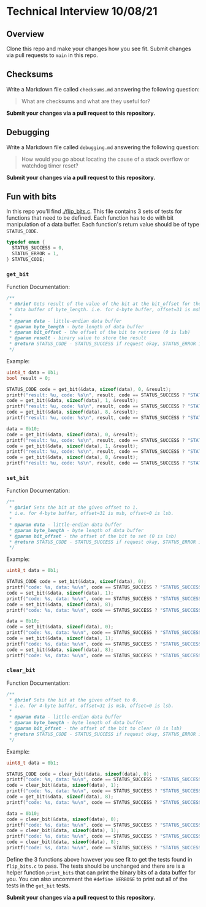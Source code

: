 # Technical Interview 10/08/21

## Overview

Clone this repo and make your changes how you see fit. Submit changes via pull requests to `main` in this repo.

## Checksums

Write a Markdown file called `checksums.md` answering the following question:

> What are checksums and what are they useful for?

__Submit your changes via a pull request to this repository.__

## Debugging

Write a Markdown file called `debugging.md` answering the following question:

> How would you go about locating the cause of a stack overflow or watchdog timer reset?

__Submit your changes via a pull request to this repository.__

## Fun with bits

In this repo you'll find [./flip_bits.c](./flip_bits.c). This file contains 3 sets of tests for functions that need to be defined. Each function has to do with bit manipulation of a data buffer. Each function's return value should be of type `STATUS_CODE`.

```c
typedef enum {
  STATUS_SUCCESS = 0,
  STATUS_ERROR = 1,
} STATUS_CODE;
```

### `get_bit`

Function Documentation:

```c
/**
 * @brief Gets result of the value of the bit at the bit_offset for the given
 * data buffer of byte_length. i.e. for 4-byte buffer, offset=31 is msb, offset=0 is lsb.
 * 
 * @param data - little-endian data buffer
 * @param byte_length - byte length of data buffer
 * @param bit_offset - the offset of the bit to retrieve (0 is lsb)
 * @param result - binary value to store the result
 * @return STATUS_CODE - STATUS_SUCCESS if request okay, STATUS_ERROR if out of bounds request
 */
```

Example:

```c
uint8_t data = 0b1;
bool result = 0;

STATUS_CODE code = get_bit(&data, sizeof(data), 0, &result);
printf("result: %u, code: %s\n", result, code == STATUS_SUCCESS ? "STATUS_SUCCESS" : "STATUS_ERROR"); // result=1, code == STATUS_SUCCESS
code = get_bit(&data, sizeof(data), 1, &result);
printf("result: %u, code: %s\n", result, code == STATUS_SUCCESS ? "STATUS_SUCCESS" : "STATUS_ERROR"); // result=0, code == STATUS_SUCCESS
code = get_bit(&data, sizeof(data), 8, &result);
printf("result: %u, code: %s\n", result, code == STATUS_SUCCESS ? "STATUS_SUCCESS" : "STATUS_ERROR"); // result=0 (unchanged), code == STATUS_ERROR

data = 0b10;
code = get_bit(&data, sizeof(data), 0, &result);
printf("result: %u, code: %s\n", result, code == STATUS_SUCCESS ? "STATUS_SUCCESS" : "STATUS_ERROR"); // result=0, code == STATUS_SUCCESS
code = get_bit(&data, sizeof(data), 1, &result);
printf("result: %u, code: %s\n", result, code == STATUS_SUCCESS ? "STATUS_SUCCESS" : "STATUS_ERROR"); // result=1, code == STATUS_SUCCESS
code = get_bit(&data, sizeof(data), 8, &result);
printf("result: %u, code: %s\n", result, code == STATUS_SUCCESS ? "STATUS_SUCCESS" : "STATUS_ERROR"); // result=1 (unchanged), code == STATUS_ERROR
```

### `set_bit`

Function Documentation:

```c
/**
 * @brief Sets the bit at the given offset to 1.
 * i.e. for 4-byte buffer, offset=31 is msb, offset=0 is lsb.
 * 
 * @param data - little-endian data buffer
 * @param byte_length - byte length of data buffer
 * @param bit_offset - the offset of the bit to set (0 is lsb)
 * @return STATUS_CODE - STATUS_SUCCESS if request okay, STATUS_ERROR if out of bounds request
 */
```

Example:

```c
uint8_t data = 0b1;

STATUS_CODE code = set_bit(&data, sizeof(data), 0);
printf("code: %s, data: %u\n", code == STATUS_SUCCESS ? "STATUS_SUCCESS" : "STATUS_ERROR", data); // code == STATUS_SUCCESS, data=1
code = set_bit(&data, sizeof(data), 1);
printf("code: %s, data: %u\n", code == STATUS_SUCCESS ? "STATUS_SUCCESS" : "STATUS_ERROR", data); // code == STATUS_SUCCESS, data=3
code = set_bit(&data, sizeof(data), 8);
printf("code: %s, data: %u\n", code == STATUS_SUCCESS ? "STATUS_SUCCESS" : "STATUS_ERROR", data); // code == STATUS_ERROR, data=3 (unchanged)

data = 0b10;
code = set_bit(&data, sizeof(data), 0);
printf("code: %s, data: %u\n", code == STATUS_SUCCESS ? "STATUS_SUCCESS" : "STATUS_ERROR", data); // code == STATUS_SUCCESS, data=3
code = set_bit(&data, sizeof(data), 1);
printf("code: %s, data: %u\n", code == STATUS_SUCCESS ? "STATUS_SUCCESS" : "STATUS_ERROR", data); // code == STATUS_SUCCESS, data=3
code = set_bit(&data, sizeof(data), 8);
printf("code: %s, data: %u\n", code == STATUS_SUCCESS ? "STATUS_SUCCESS" : "STATUS_ERROR", data); // code == STATUS_ERROR, data=3 (unchanged)
```

### `clear_bit`

Function Documentation:

```c
/**
 * @brief Sets the bit at the given offset to 0.
 * i.e. for 4-byte buffer, offset=31 is msb, offset=0 is lsb.
 * 
 * @param data - little-endian data buffer
 * @param byte_length - byte length of data buffer
 * @param bit_offset - the offset of the bit to clear (0 is lsb)
 * @return STATUS_CODE - STATUS_SUCCESS if request okay, STATUS_ERROR if out of bounds request
 */
```

Example:

```c
uint8_t data = 0b1;

STATUS_CODE code = clear_bit(&data, sizeof(data), 0);
printf("code: %s, data: %u\n", code == STATUS_SUCCESS ? "STATUS_SUCCESS" : "STATUS_ERROR", data); // code == STATUS_SUCCESS, data=0
code = clear_bit(&data, sizeof(data), 1);
printf("code: %s, data: %u\n", code == STATUS_SUCCESS ? "STATUS_SUCCESS" : "STATUS_ERROR", data); // code == STATUS_SUCCESS, data=0
code = get_bit(&data, sizeof(data), 8);
printf("code: %s, data: %u\n", code == STATUS_SUCCESS ? "STATUS_SUCCESS" : "STATUS_ERROR", data); // code == STATUS_ERROR, data=0 (unchanged)

data = 0b10;
code = clear_bit(&data, sizeof(data), 0);
printf("code: %s, data: %u\n", code == STATUS_SUCCESS ? "STATUS_SUCCESS" : "STATUS_ERROR", data); // code == STATUS_SUCCESS, data=2
code = clear_bit(&data, sizeof(data), 1);
printf("code: %s, data: %u\n", code == STATUS_SUCCESS ? "STATUS_SUCCESS" : "STATUS_ERROR", data); // code == STATUS_SUCCESS, data=0
code = clear_bit(&data, sizeof(data), 8);
printf("code: %s, data: %u\n", code == STATUS_SUCCESS ? "STATUS_SUCCESS" : "STATUS_ERROR", data); // code == STATUS_ERROR, data=0 (unchanged)
```

Define the 3 functions above however you see fit to get the tests found in `flip_bits.c` to pass. The tests should be unchanged and there are is a helper function `print_bits` that can print the binary bits of a data buffer for you. You can also uncomment the `#define VERBOSE` to print out all of the tests in the `get_bit` tests.

__Submit your changes via a pull request to this repository.__